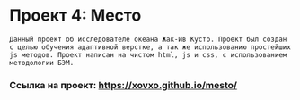 # Проект 4: Место

`Данный проект об исследователе океана Жак-Ив Кусто. Проект был создан с целью обучения адаптивной верстке, а так же использованию простейших js методов. Проект написан на чистом html, js и css, с использованием методологии БЭМ.`

### Ссылка на проект: https://xovxo.github.io/mesto/
